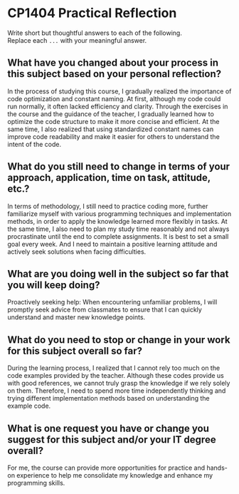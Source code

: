 # CP1404 Practical Reflection

Write short but thoughtful answers to each of the following.  
Replace each `...` with your meaningful answer.

## What have you changed about your process in this subject based on your personal reflection?

In the process of studying this course, I gradually realized the importance of code optimization and constant naming. At first, although my code could run normally, it often lacked efficiency and clarity. Through the exercises in the course and the guidance of the teacher, I gradually learned how to optimize the code structure to make it more concise and efficient. At the same time, I also realized that using standardized constant names can improve code readability and make it easier for others to understand the intent of the code.

## What do you still need to change in terms of your approach, application, time on task, attitude, etc.?

In terms of methodology, I still need to practice coding more, further familiarize myself with various programming techniques and implementation methods, in order to apply the knowledge learned more flexibly in tasks. At the same time, I also need to plan my study time reasonably and not always procrastinate until the end to complete assignments. It is best to set a small goal every week. And I need to maintain a positive learning attitude and actively seek solutions when facing difficulties.

## What are you doing well in the subject so far that you will keep doing?

Proactively seeking help: When encountering unfamiliar problems, I will promptly seek advice from classmates to ensure that I can quickly understand and master new knowledge points.

## What do you need to stop or change in your work for this subject overall so far?

During the learning process, I realized that I cannot rely too much on the code examples provided by the teacher. Although these codes provide us with good references, we cannot truly grasp the knowledge if we rely solely on them. Therefore, I need to spend more time independently thinking and trying different implementation methods based on understanding the example code.

## What is one request you have or change you suggest for this subject and/or your IT degree overall?

For me, the course can provide more opportunities for practice and hands-on experience to help me consolidate my knowledge and enhance my programming skills.

